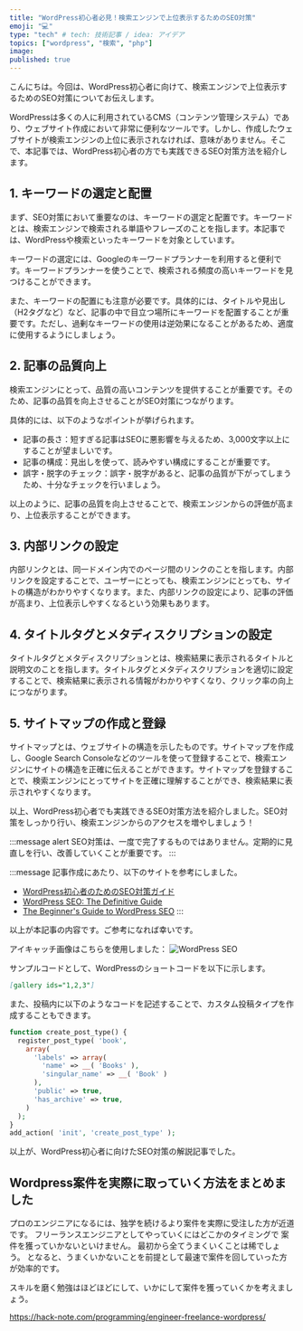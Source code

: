 ```yaml
---
title: "WordPress初心者必見！検索エンジンで上位表示するためのSEO対策"
emoji: "💻"
type: "tech" # tech: 技術記事 / idea: アイデア
topics: ["wordpress", "検索", "php"]
image: 
published: true
---
```



こんにちは。今回は、WordPress初心者に向けて、検索エンジンで上位表示するためのSEO対策についてお伝えします。

WordPressは多くの人に利用されているCMS（コンテンツ管理システム）であり、ウェブサイト作成において非常に便利なツールです。しかし、作成したウェブサイトが検索エンジンの上位に表示されなければ、意味がありません。そこで、本記事では、WordPress初心者の方でも実践できるSEO対策方法を紹介します。

## 1. キーワードの選定と配置

まず、SEO対策において重要なのは、キーワードの選定と配置です。キーワードとは、検索エンジンで検索される単語やフレーズのことを指します。本記事では、WordPressや検索といったキーワードを対象としています。

キーワードの選定には、Googleのキーワードプランナーを利用すると便利です。キーワードプランナーを使うことで、検索される頻度の高いキーワードを見つけることができます。

また、キーワードの配置にも注意が必要です。具体的には、タイトルや見出し（H2タグなど）など、記事の中で目立つ場所にキーワードを配置することが重要です。ただし、過剰なキーワードの使用は逆効果になることがあるため、適度に使用するようにしましょう。

## 2. 記事の品質向上

検索エンジンにとって、品質の高いコンテンツを提供することが重要です。そのため、記事の品質を向上させることがSEO対策につながります。

具体的には、以下のようなポイントが挙げられます。

- 記事の長さ：短すぎる記事はSEOに悪影響を与えるため、3,000文字以上にすることが望ましいです。
- 記事の構成：見出しを使って、読みやすい構成にすることが重要です。
- 誤字・脱字のチェック：誤字・脱字があると、記事の品質が下がってしまうため、十分なチェックを行いましょう。

以上のように、記事の品質を向上させることで、検索エンジンからの評価が高まり、上位表示することができます。

## 3. 内部リンクの設定

内部リンクとは、同一ドメイン内でのページ間のリンクのことを指します。内部リンクを設定することで、ユーザーにとっても、検索エンジンにとっても、サイトの構造がわかりやすくなります。また、内部リンクの設定により、記事の評価が高まり、上位表示しやすくなるという効果もあります。

## 4. タイトルタグとメタディスクリプションの設定

タイトルタグとメタディスクリプションとは、検索結果に表示されるタイトルと説明文のことを指します。タイトルタグとメタディスクリプションを適切に設定することで、検索結果に表示される情報がわかりやすくなり、クリック率の向上につながります。

## 5. サイトマップの作成と登録

サイトマップとは、ウェブサイトの構造を示したものです。サイトマップを作成し、Google Search Consoleなどのツールを使って登録することで、検索エンジンにサイトの構造を正確に伝えることができます。サイトマップを登録することで、検索エンジンにとってサイトを正確に理解することができ、検索結果に表示されやすくなります。

以上、WordPress初心者でも実践できるSEO対策方法を紹介しました。SEO対策をしっかり行い、検索エンジンからのアクセスを増やしましょう！

:::message alert
SEO対策は、一度で完了するものではありません。定期的に見直しを行い、改善していくことが重要です。
:::

:::message
記事作成にあたり、以下のサイトを参考にしました。
- [WordPress初心者のためのSEO対策ガイド](https://wp-kyoto.net/seo-guide-for-wordpress/)
- [WordPress SEO: The Definitive Guide](https://backlinko.com/wordpress-seo)
- [The Beginner's Guide to WordPress SEO](https://www.wpbeginner.com/wordpress-seo/)
:::

以上が本記事の内容です。ご参考になれば幸いです。

アイキャッチ画像はこちらを使用しました：
![WordPress SEO](https://cdn.pixabay.com/photo/2016/09/06/18/34/wordpress-1648491_1280.jpg)

サンプルコードとして、WordPressのショートコードを以下に示します。

```markdown
[gallery ids="1,2,3"]
```

また、投稿内に以下のようなコードを記述することで、カスタム投稿タイプを作成することもできます。

```php
function create_post_type() {
  register_post_type( 'book',
    array(
      'labels' => array(
        'name' => __( 'Books' ),
        'singular_name' => __( 'Book' )
      ),
      'public' => true,
      'has_archive' => true,
    )
  );
}
add_action( 'init', 'create_post_type' );
```

以上が、WordPress初心者に向けたSEO対策の解説記事でした。

## Wordpress案件を実際に取っていく方法をまとめました
プロのエンジニアになるには、独学を続けるより案件を実際に受注した方が近道です。
フリーランスエンジニアとしてやっていくにはどこかのタイミングで
案件を獲っていかないといけません。
最初から全てうまくいくことは稀でしょう。
となると、うまくいかないことを前提として最速で案件を回していった方が効率的です。

スキルを磨く勉強はほどほどにして、いかにして案件を獲っていくかを考えましょう。

https://hack-note.com/programming/engineer-freelance-wordpress/

